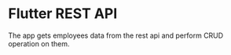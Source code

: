 # Flutter REST API
The app gets employees data from the rest api and perform CRUD operation on them.
